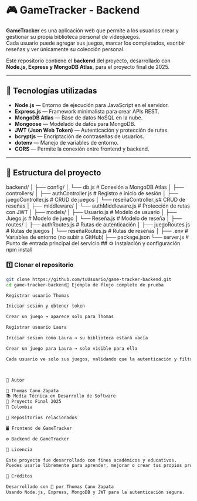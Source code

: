 # 🎮 GameTracker - Backend

**GameTracker** es una aplicación web que permite a los usuarios crear y gestionar su propia biblioteca personal de videojuegos.  
Cada usuario puede agregar sus juegos, marcar los completados, escribir reseñas y ver únicamente su colección personal.

Este repositorio contiene el **backend** del proyecto, desarrollado con **Node.js, Express y MongoDB Atlas**, para el proyecto final de 2025.

---

## 🚀 Tecnologías utilizadas

- **Node.js** — Entorno de ejecución para JavaScript en el servidor.
- **Express.js** — Framework minimalista para crear APIs REST.
- **MongoDB Atlas** — Base de datos NoSQL en la nube.
- **Mongoose** — Modelado de datos para MongoDB.
- **JWT (Json Web Token)** — Autenticación y protección de rutas.
- **bcryptjs** — Encriptación de contraseñas de usuarios.
- **dotenv** — Manejo de variables de entorno.
- **CORS** — Permite la conexión entre frontend y backend.

---

## 🧩 Estructura del proyecto



backend/
│
├── config/
│ └── db.js # Conexión a MongoDB Atlas
│
├── controllers/
│ ├── authController.js # Registro e inicio de sesión
│ ├── juegoController.js # CRUD de juegos
│ └── reseñaController.js# CRUD de reseñas
│
├── middleware/
│ └── authMiddleware.js # Protección de rutas con JWT
│
├── models/
│ ├── Usuario.js # Modelo de usuario
│ ├── Juego.js # Modelo de juego
│ └── Reseña.js # Modelo de reseña
│
├── routes/
│ ├── authRoutes.js # Rutas de autenticación
│ ├── juegoRoutes.js # Rutas de juegos
│ └── reseñaRoutes.js # Rutas de reseñas
│
├── .env # Variables de entorno (no subir a GitHub)
├── package.json
└── server.js # Punto de entrada principal del servicio                                                                                             ## ⚙️ Instalación y configuración                                                                                                                      npm install 

### 1️⃣ Clonar el repositorio

```bash
git clone https://github.com/tuUsuario/game-tracker-backend.git
cd game-tracker-backend🧾 Ejemplo de flujo completo de prueba

Registrar usuario Thomas

Iniciar sesión y obtener token

Crear un juego → aparece solo para Thomas

Registrar usuario Laura

Iniciar sesión como Laura → su biblioteca estará vacía

Crear un juego para Laura → solo visible para ella

Cada usuario ve solo sus juegos, validando que la autenticación y filtrado funcionan correctamente.



📄 Autor

👤 Thomas Cano Zapata
📚 Media Técnica en Desarrollo de Software
📆 Proyecto Final 2025
🏫 Colombia

🔗 Repositorios relacionados

🖥️ Frontend de GameTracker

⚙️ Backend de GameTracker

📜 Licencia

Este proyecto fue desarrollado con fines académicos y educativos.
Puedes usarlo libremente para aprender, mejorar o crear tus propios proyectos similares.

💫 Créditos

Desarrollado con 💚 por Thomas Cano Zapata
Usando Node.js, Express, MongoDB y JWT para la autenticación segura.
